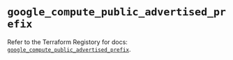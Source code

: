 # `google_compute_public_advertised_prefix`

Refer to the Terraform Registory for docs: [`google_compute_public_advertised_prefix`](https://registry.terraform.io/providers/hashicorp/google-beta/5.2.0/docs/resources/google_compute_public_advertised_prefix).
